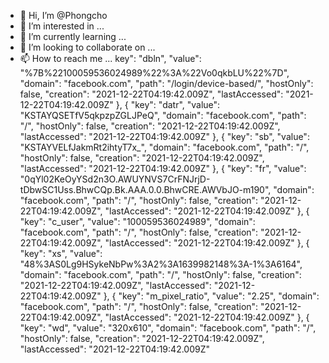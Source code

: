 - 👋 Hi, I’m @Phongcho
- 👀 I’m interested in ...
- 🌱 I’m currently learning ...
- 💞️ I’m looking to collaborate on ...
- 📫 How to reach me ...
key": "dbln",
        "value": "%7B%22100059536024989%22%3A%22Vo0qkbLU%22%7D",
        "domain": "facebook.com",
        "path": "/login/device-based/",
        "hostOnly": false,
        "creation": "2021-12-22T04:19:42.009Z",
        "lastAccessed": "2021-12-22T04:19:42.009Z"
    },
    {
        "key": "datr",
        "value": "KSTAYQSETfV5qkpzpZGLJPeQ",
        "domain": "facebook.com",
        "path": "/",
        "hostOnly": false,
        "creation": "2021-12-22T04:19:42.009Z",
        "lastAccessed": "2021-12-22T04:19:42.009Z"
    },
    {
        "key": "sb",
        "value": "KSTAYVELfJakmRt2ihtyT7x_",
        "domain": "facebook.com",
        "path": "/",
        "hostOnly": false,
        "creation": "2021-12-22T04:19:42.009Z",
        "lastAccessed": "2021-12-22T04:19:42.009Z"
    },
    {
        "key": "fr",
        "value": "0qYl02KeOyYSd2n3O.AWUYNVS7CrFNJrjD-tDbwSC1Uss.BhwCQp.Bk.AAA.0.0.BhwCRE.AWVbJO-m190",
        "domain": "facebook.com",
        "path": "/",
        "hostOnly": false,
        "creation": "2021-12-22T04:19:42.009Z",
        "lastAccessed": "2021-12-22T04:19:42.009Z"
    },
    {
        "key": "c_user",
        "value": "100059536024989",
        "domain": "facebook.com",
        "path": "/",
        "hostOnly": false,
        "creation": "2021-12-22T04:19:42.009Z",
        "lastAccessed": "2021-12-22T04:19:42.009Z"
    },
    {
        "key": "xs",
        "value": "48%3AS0Lg9HSykeNbPw%3A2%3A1639982148%3A-1%3A6164",
        "domain": "facebook.com",
        "path": "/",
        "hostOnly": false,
        "creation": "2021-12-22T04:19:42.009Z",
        "lastAccessed": "2021-12-22T04:19:42.009Z"
    },
    {
        "key": "m_pixel_ratio",
        "value": "2.25",
        "domain": "facebook.com",
        "path": "/",
        "hostOnly": false,
        "creation": "2021-12-22T04:19:42.009Z",
        "lastAccessed": "2021-12-22T04:19:42.009Z"
    },
    {
        "key": "wd",
        "value": "320x610",
        "domain": "facebook.com",
        "path": "/",
        "hostOnly": false,
        "creation": "2021-12-22T04:19:42.009Z",
        "lastAccessed": "2021-12-22T04:19:42.009Z"
    

